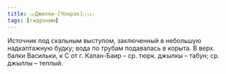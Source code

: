 ```yaml
---
title: ⒜Джилки-[Чокрак]⒯⒵
tags: [гидроним]
---
```


Источник под скальным выступом, заключенный в небольшую надкаптажную будку; вода
по трубам подавалась в корыта. В верх. балки Васильки, к С от г. Калан-Баир –
ср. тюрк. джылкы – табун; ср. джыллы – теплый.
